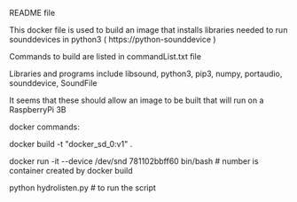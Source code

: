 README file

This docker file is used to build an image that installs libraries needed to run 
    sounddevices in python3 ( https://python-sounddevice )
    
Commands to build are listed in commandList.txt file

Libraries and programs include libsound, python3, pip3, numpy, portaudio, sounddevice, SoundFile

It seems that these should allow an image to be built that will run on a RaspberryPi 3B

docker commands:

docker build -t "docker_sd_0:v1" .

docker run -it --device /dev/snd 781102bbff60 bin/bash  # number is container created by docker build

python hydrolisten.py   # to run the script


